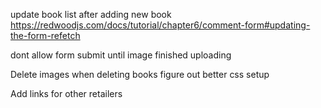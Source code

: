 update book list after adding new book
https://redwoodjs.com/docs/tutorial/chapter6/comment-form#updating-the-form-refetch


dont allow form submit until image finished uploading

Delete images when deleting books
figure out better css setup

Add links for other retailers